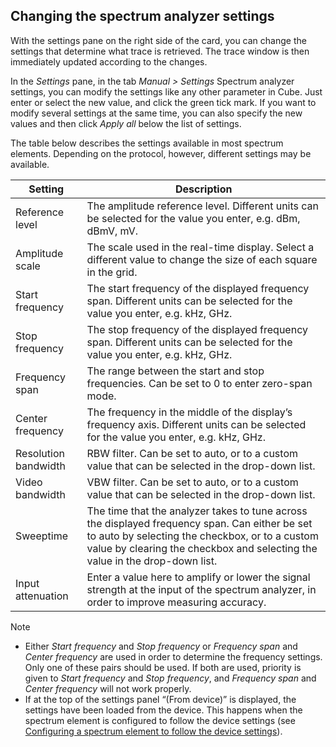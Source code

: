 ## Changing the spectrum analyzer settings

With the settings pane on the right side of the card, you can change the settings that determine what trace is retrieved. The trace window is then immediately updated according to the changes.

In the *Settings* pane, in the tab *Manual \> Settings* Spectrum analyzer settings, you can modify the settings like any other parameter in Cube. Just enter or select the new value, and click the green tick mark. If you want to modify several settings at the same time, you can also specify the new values and then click *Apply all* below the list of settings.

The table below describes the settings available in most spectrum elements. Depending on the protocol, however, different settings may be available.

| Setting              | Description                                                                                                                                                                                                                     |
|----------------------|---------------------------------------------------------------------------------------------------------------------------------------------------------------------------------------------------------------------------------|
| Reference level      | The amplitude reference level. Different units can be selected for the value you enter, e.g. dBm, dBmV, mV.                                                                                                                     |
| Amplitude scale      | The scale used in the real-time display. Select a different value to change the size of each square in the grid.                                                                                                                |
| Start frequency      | The start frequency of the displayed frequency span. Different units can be selected for the value you enter, e.g. kHz, GHz.                                                                                                    |
| Stop frequency       | The stop frequency of the displayed frequency span. Different units can be selected for the value you enter, e.g. kHz, GHz.                                                                                                     |
| Frequency span       | The range between the start and stop frequencies. Can be set to 0 to enter zero-span mode.                                                                                                                                      |
| Center frequency     | The frequency in the middle of the display’s frequency axis. Different units can be selected for the value you enter, e.g. kHz, GHz.                                                                                            |
| Resolution bandwidth | RBW filter. Can be set to auto, or to a custom value that can be selected in the drop-down list.                                                                                                                                |
| Video bandwidth      | VBW filter. Can be set to auto, or to a custom value that can be selected in the drop-down list.                                                                                                                                |
| Sweeptime            | The time that the analyzer takes to tune across the displayed frequency span. Can either be set to auto by selecting the checkbox, or to a custom value by clearing the checkbox and selecting the value in the drop-down list. |
| Input attenuation    | Enter a value here to amplify or lower the signal strength at the input of the spectrum analyzer, in order to improve measuring accuracy.                                                                                       |

> [!NOTE]
> -  Either *Start frequency* and *Stop frequency* or *Frequency span* and *Center frequency* are used in order to determine the frequency settings. Only one of these pairs should be used. If both are used, priority is given to *Start frequency* and *Stop frequency*, and *Frequency span* and *Center frequency* will not work properly.
> -  If at the top of the settings panel “(From device)” is displayed, the settings have been loaded from the device. This happens when the spectrum element is configured to follow the device settings (see [Configuring a spectrum element to follow the device settings](Configuring_a_spectrum_element_to_follow_the_device_settings.md)).
>
